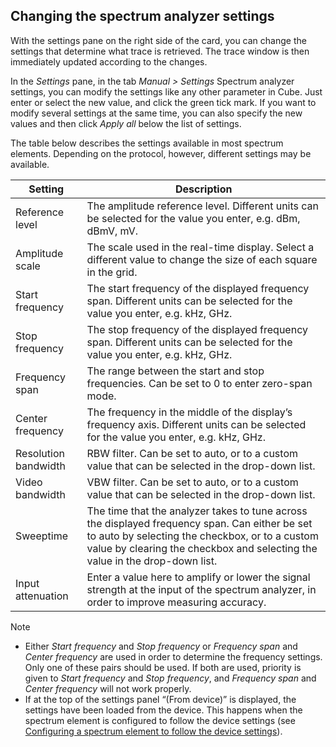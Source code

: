 ## Changing the spectrum analyzer settings

With the settings pane on the right side of the card, you can change the settings that determine what trace is retrieved. The trace window is then immediately updated according to the changes.

In the *Settings* pane, in the tab *Manual \> Settings* Spectrum analyzer settings, you can modify the settings like any other parameter in Cube. Just enter or select the new value, and click the green tick mark. If you want to modify several settings at the same time, you can also specify the new values and then click *Apply all* below the list of settings.

The table below describes the settings available in most spectrum elements. Depending on the protocol, however, different settings may be available.

| Setting              | Description                                                                                                                                                                                                                     |
|----------------------|---------------------------------------------------------------------------------------------------------------------------------------------------------------------------------------------------------------------------------|
| Reference level      | The amplitude reference level. Different units can be selected for the value you enter, e.g. dBm, dBmV, mV.                                                                                                                     |
| Amplitude scale      | The scale used in the real-time display. Select a different value to change the size of each square in the grid.                                                                                                                |
| Start frequency      | The start frequency of the displayed frequency span. Different units can be selected for the value you enter, e.g. kHz, GHz.                                                                                                    |
| Stop frequency       | The stop frequency of the displayed frequency span. Different units can be selected for the value you enter, e.g. kHz, GHz.                                                                                                     |
| Frequency span       | The range between the start and stop frequencies. Can be set to 0 to enter zero-span mode.                                                                                                                                      |
| Center frequency     | The frequency in the middle of the display’s frequency axis. Different units can be selected for the value you enter, e.g. kHz, GHz.                                                                                            |
| Resolution bandwidth | RBW filter. Can be set to auto, or to a custom value that can be selected in the drop-down list.                                                                                                                                |
| Video bandwidth      | VBW filter. Can be set to auto, or to a custom value that can be selected in the drop-down list.                                                                                                                                |
| Sweeptime            | The time that the analyzer takes to tune across the displayed frequency span. Can either be set to auto by selecting the checkbox, or to a custom value by clearing the checkbox and selecting the value in the drop-down list. |
| Input attenuation    | Enter a value here to amplify or lower the signal strength at the input of the spectrum analyzer, in order to improve measuring accuracy.                                                                                       |

> [!NOTE]
> -  Either *Start frequency* and *Stop frequency* or *Frequency span* and *Center frequency* are used in order to determine the frequency settings. Only one of these pairs should be used. If both are used, priority is given to *Start frequency* and *Stop frequency*, and *Frequency span* and *Center frequency* will not work properly.
> -  If at the top of the settings panel “(From device)” is displayed, the settings have been loaded from the device. This happens when the spectrum element is configured to follow the device settings (see [Configuring a spectrum element to follow the device settings](Configuring_a_spectrum_element_to_follow_the_device_settings.md)).
>
